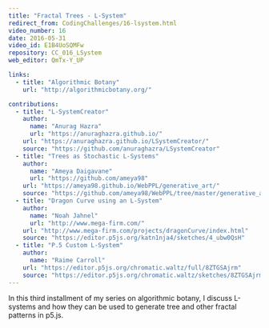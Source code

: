 ```yaml
---
title: "Fractal Trees - L-System"
redirect_from: CodingChallenges/16-lsystem.html
video_number: 16
date: 2016-05-31
video_id: E1B4UoSQMFw
repository: CC_016_LSystem
web_editor: QmTx-Y_UP

links:
  - title: "Algorithmic Botany"
    url: "http://algorithmicbotany.org/"

contributions:
  - title: "L-SystemCreator"
    author:
      name: "Anurag Hazra"
      url: "https://anuraghazra.github.io/"
    url: "https://anuraghazra.github.io/LSystemCreator/"
    source: "https://github.com/anuraghazra/LSystemCreator"
  - title: "Trees as Stochastic L-Systems"
    author:
      name: "Ameya Daigavane"
      url: "https://github.com/ameya98"
    url: "https://ameya98.github.io/WebPPL/generative_art/"
    source: "https://github.com/ameya98/WebPPL/tree/master/generative_art"
  - title: "Dragon Curve using an L-System"
    author:
      name: "Noah Jahnel"
      url: "http://www.mega-firm.com/"
    url: "http://www.mega-firm.com/projects/dragonCurve/index.html"
    source: "https://editor.p5js.org/katn1nja4/sketches/4_ubw0QsH"
  - title: "P.5 Custom L-System"
    author:
      name: "Raime Carroll"
    url: "https://editor.p5js.org/chromatic.waltz/full/8ZTGSAjrm"
    source: "https://editor.p5js.org/chromatic.waltz/sketches/8ZTGSAjrm"
---
```


In this third installment of my series on algorithmic botany, I discuss L-systems and how they can be used to generate tree and other fractal patterns in p5.js.
